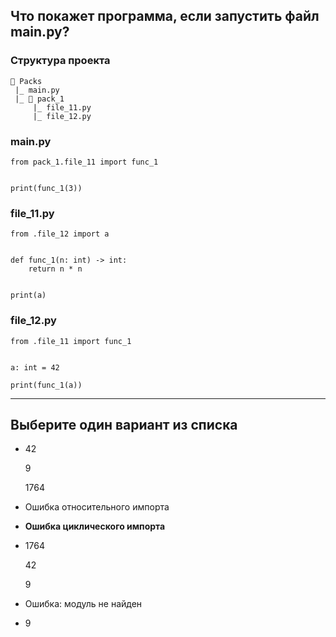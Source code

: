 ## Что покажет программа, если запустить файл main.py?

### Структура проекта

    📁 Packs
     |_ main.py
     |_ 📁 pack_1
         |_ file_11.py
         |_ file_12.py

### main.py

    from pack_1.file_11 import func_1
    
    
    print(func_1(3))

### file\_11.py

    from .file_12 import a
    
    
    def func_1(n: int) -> int:
        return n * n
    
    
    print(a)

### file\_12.py

    from .file_11 import func_1
    
    
    a: int = 42
    
    print(func_1(a))

---

## Выберите один вариант из списка

- 42

   9

   1764

- Ошибка относительного импорта

- **Ошибка циклического импорта**

- 1764

   42

   9

- Ошибка: модуль не найден

- 9